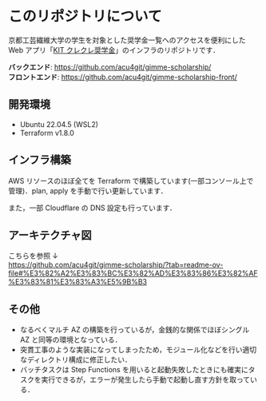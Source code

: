 # このリポジトリについて

京都工芸繊維大学の学生を対象とした奨学金一覧へのアクセスを便利にした Web アプリ「[KIT クレクレ奨学金](https://www.kit-gimme-scholarship.com/)」のインフラのリポジトリです．

**バックエンド**: https://github.com/acu4git/gimme-scholarship/<br>
**フロントエンド**: https://github.com/acu4git/gimme-scholarship-front/

## 開発環境

- Ubuntu 22.04.5 (WSL2)
- Terraform v1.8.0

## インフラ構築

AWS リソースのほぼ全てを Terraform で構築しています(一部コンソール上で管理)．plan, apply を手動で行い更新しています．

また，一部 Cloudflare の DNS 設定も行っています．

## アーキテクチャ図

こちらを参照 ↓<br>
https://github.com/acu4git/gimme-scholarship/?tab=readme-ov-file#%E3%82%A2%E3%83%BC%E3%82%AD%E3%83%86%E3%82%AF%E3%83%81%E3%83%A3%E5%9B%B3

## その他

- なるべくマルチ AZ の構築を行っているが，金銭的な関係でほぼシングル AZ と同等の環境となっている．
- 突貫工事のような実装になってしまったため，モジュール化などを行い適切なディレクトリ構成に修正したい．
- バッチタスクは Step Functions を用いると起動失敗したときにも確実にタスクを実行できるが，エラーが発生したら手動で起動し直す方針を取っている．

